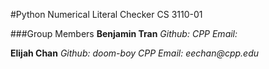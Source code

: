 #Python Numerical Literal Checker
CS 3110-01

###Group Members
**Benjamin Tran**
_Github:_
_CPP Email:_

**Elijah Chan**
_Github: doom-boy_
_CPP Email: eechan@cpp.edu_